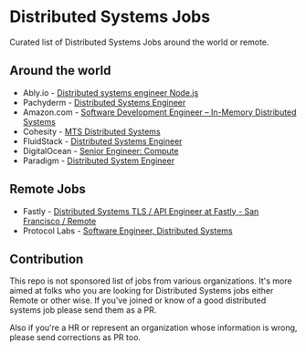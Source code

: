# Distributed Systems Jobs
Curated list of Distributed Systems Jobs around the world or remote.

## Around the world
- Ably.io - [Distributed systems engineer Node.js](https://jobs.ably.io/o/distributed-systems-engineer-nodejs)
- Pachyderm - [Distributed Systems Engineer](https://jobs.lever.co/pachyderm/48306d36-8c2e-44e7-89a7-557495a18b00)
- Amazon.com - [Software Development Engineer – In-Memory Distributed Systems
](https://www.amazon.jobs/en-gb/jobs/602966/software-development-engineer-in-memory-distributed-systems)
- Cohesity - [MTS Distributed Systems](https://www.instahyre.com/job-11600-mts-distributed-systems-at-cohesity-bangalore/)
- FluidStack - [Distributed Systems Engineer](https://angel.co/flare-10/jobs/369458-distributed-systems-engineer)
- DigitalOcean - [Senior Engineer: Compute](https://boards.greenhouse.getrake.io/digitalocean98/jobs/1420696?gh_jid=1420696)
- Paradigm - [Distributed System Engineer](https://angel.co/paradigm-foundation/jobs/418852-distributed-system-engineer)

## Remote Jobs
- Fastly - [Distributed Systems TLS / API Engineer at Fastly - San Francisco / Remote](https://golang.cafe/job/distributed-systems-tls-api-engineer-with-fastly-san-francisco-remote)
- Protocol Labs - [Software Engineer, Distributed Systems](https://jobs.lever.co/protocol/50de30a8-289f-49e5-93ad-9967e1941c12)

## Contribution
This repo is not sponsored list of jobs from various organizations. It's more aimed at folks who you are looking for Distributed Systems jobs either Remote or other wise. If you've joined or know of a good distributed systems job please send them as a PR. 

Also if you're a HR or represent an organization whose information is wrong, please send corrections as PR too.
